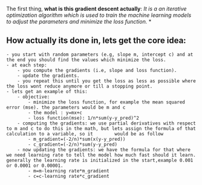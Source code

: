 The first thing, **what is this gradient descent actually**: *It is a an iterative optimization algorithm which is used to train the machine learning models to adjust the parameters and minimize the loss function.*
*
## How actually its done in, lets get the core idea:
	- you start with random parameters (e.g, slope m, intercept c) and at the end you should find the values which minimize the loss.
	- at each step:
		- you compute the gradients (i.e, slope and loss function).
		- update the gradients. 
		- you repeat this until you get the loss as less as possible where the loss wont reduce anymore or till a stopping point.
	- lets get an example of this:
		- objective:
			- minimize the loss function, for example the mean squared error (mse). the parameters would be m and c
			- the model : y=mx+c
			- loss function(mse): 1/n*sum(y-y_pred)^2
		- computing the gradients: we use partial derivatives with respect to m and c to do this in the math, but lets assign the formula of that calculation to a variable, so it 		  would be as follow 
			- m_gradient=(-2/n)*sum(x(y-y_pred))
			- c_gradient=(-2/n)*sum(y-y_pred)
		- now updating the gradients: we have the formula for that where we need learning rate to tell the model how much fast should it learn. generally the learning rate is initialized in the start,example 0.001 or 0.0001 or 0.00001.
			- m=m-learning rate*m_gradient
			- c=c-learning rate*c_gradient
		
